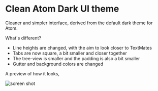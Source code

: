 # Clean Atom Dark UI theme

Cleaner and simpler interface, derived from the default dark theme for Atom.

What's different?
* Line heights are changed, with the aim to look closer to TextMates
* Tabs are now square, a bit smaller and closer together
* The tree-view is smaller and the padding is also a bit smaller
* Gutter and background colors are changed

A preview of how it looks,

![screen shot](https://f.cloud.github.com/assets/1189998/2403750/8c8bae40-aa32-11e3-873d-17bc6b664c1c.png)

